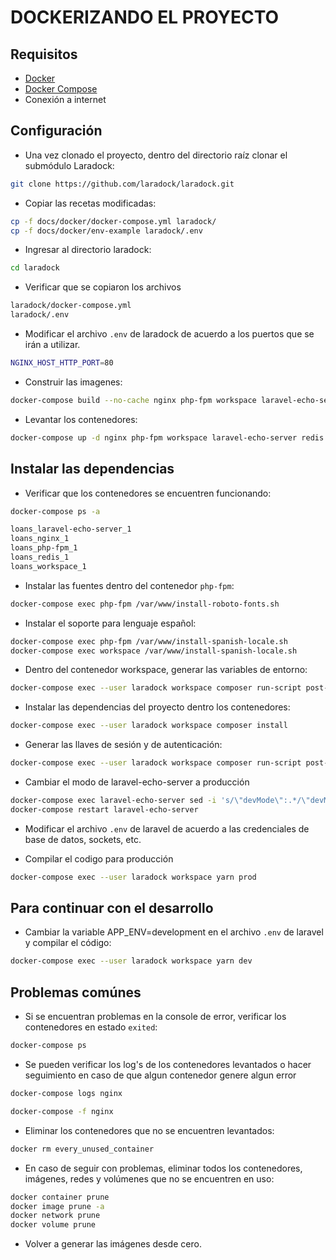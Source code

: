 # DOCKERIZANDO EL PROYECTO

## Requisitos

* [Docker](https://docs.docker.com/install/)
* [Docker Compose](https://docs.docker.com/compose/install/)
* Conexión a internet

## Configuración

* Una vez clonado el proyecto, dentro del directorio raíz clonar el submódulo Laradock:

```sh
git clone https://github.com/laradock/laradock.git
```

* Copiar las recetas modificadas:

```sh
cp -f docs/docker/docker-compose.yml laradock/
cp -f docs/docker/env-example laradock/.env
```

* Ingresar al directorio laradock:

```sh
cd laradock
```
* Verificar que se copiaron los archivos 

```sh
laradock/docker-compose.yml
laradock/.env
```

* Modificar el archivo `.env` de laradock de acuerdo a los puertos que se irán a utilizar.

```sh
NGINX_HOST_HTTP_PORT=80
```

* Construir las imagenes:

```sh
docker-compose build --no-cache nginx php-fpm workspace laravel-echo-server redis
```
* Levantar los contenedores:

```sh
docker-compose up -d nginx php-fpm workspace laravel-echo-server redis
```

## Instalar las dependencias

* Verificar que los contenedores se encuentren funcionando:

```sh
docker-compose ps -a
```
```sh
loans_laravel-echo-server_1
loans_nginx_1
loans_php-fpm_1
loans_redis_1
loans_workspace_1
```

* Instalar las fuentes dentro del contenedor `php-fpm`:

```sh
docker-compose exec php-fpm /var/www/install-roboto-fonts.sh
```

* Instalar el soporte para lenguaje español:

```sh
docker-compose exec php-fpm /var/www/install-spanish-locale.sh
docker-compose exec workspace /var/www/install-spanish-locale.sh
```

* Dentro del contenedor workspace, generar las variables de entorno:

```sh
docker-compose exec --user laradock workspace composer run-script post-root-package-install
```
* Instalar las dependencias del proyecto dentro los contenedores:

```sh
docker-compose exec --user laradock workspace composer install
```

* Generar las llaves de sesión y de autenticación:

```sh
docker-compose exec --user laradock workspace composer run-script post-create-project-cmd
```

* Cambiar el modo de laravel-echo-server a producción

```sh
docker-compose exec laravel-echo-server sed -i 's/\"devMode\":.*/\"devMode\": false,/g' laravel-echo-server.json
docker-compose restart laravel-echo-server
```

* Modificar el archivo `.env` de laravel de acuerdo a las credenciales de base de datos, sockets, etc.

* Compilar el codigo para producción

```sh
docker-compose exec --user laradock workspace yarn prod
```

## Para continuar con el desarrollo

* Cambiar la variable APP_ENV=development en el archivo `.env` de laravel y compilar el código:

```sh
docker-compose exec --user laradock workspace yarn dev
```

## Problemas comúnes

* Si se encuentran problemas en la console de error, verificar los contenedores en estado `exited`:

```sh
docker-compose ps
```

* Se pueden verificar los log's de los contenedores levantados o hacer seguimiento en caso de que algun contenedor genere algun error

```sh
docker-compose logs nginx

docker-compose -f nginx
```

* Eliminar los contenedores que no se encuentren levantados:

```sh
docker rm every_unused_container
```

* En caso de seguir con problemas, eliminar todos los contenedores, imágenes, redes y volúmenes que no se encuentren en uso:

```sh
docker container prune
docker image prune -a
docker network prune
docker volume prune
```

* Volver a generar las imágenes desde cero.
